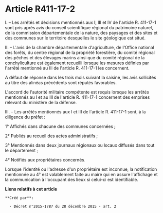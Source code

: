# Article R411-17-2

I. – Les arrêtés et décisions mentionnés aux I, III et IV de l'article R. 411-17-1 sont pris après avis du conseil
scientifique régional du patrimoine naturel, de la commission départementale de la nature, des paysages et des sites et des
communes sur le territoire desquelles le site géologique est situé.

II. – L'avis de la chambre départementale d'agriculture, de l'Office national des forêts, du centre régional de la propriété
forestière, du comité régional des pêches et des élevages marins ainsi que du comité régional de la conchyliculture est
également recueilli lorsque les mesures définies par l'arrêté mentionné au III de l'article R. 411-17-1 les concernent.

A défaut de réponse dans les trois mois suivant la saisine, les avis sollicités au titre des alinéas précédents sont réputés
favorables.

L'accord de l'autorité militaire compétente est requis lorsque les arrêtés mentionnés au I et au III de l'article R. 411-17-1
concernent des emprises relevant du ministère de la défense.

III. – Les arrêtés mentionnés aux I et III de l'article R. 411-17-1 sont, à la diligence du préfet :

1° Affichés dans chacune des communes concernées ;

2° Publiés au recueil des actes administratifs ;

3° Mentionnés dans deux journaux régionaux ou locaux diffusés dans tout le département ;

4° Notifiés aux propriétaires concernés.

Lorsque l'identité ou l'adresse d'un propriétaire est inconnue, la notification mentionnée au 4° est valablement faite au
maire qui en assure l'affichage et la communication à l'occupant des lieux si celui-ci est identifiable.

**Liens relatifs à cet article**

	**Créé par**:

	  - Décret n°2015-1787 du 28 décembre 2015 - art. 2
